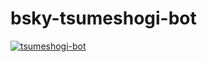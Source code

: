 # bsky-tsumeshogi-bot

[![tsumeshogi-bot](https://github.com/sugyan/bsky-tsumeshogi-bot/actions/workflows/bot.yml/badge.svg?branch=main&event=schedule)](https://github.com/sugyan/bsky-tsumeshogi-bot/actions/workflows/bot.yml)
